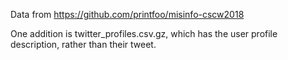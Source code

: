 Data from https://github.com/printfoo/misinfo-cscw2018

One addition is twitter_profiles.csv.gz, which has the user profile description, rather than their tweet.
